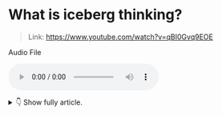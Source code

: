 # What is iceberg thinking?

> Link: https://www.youtube.com/watch?v=qBI0Gvq9EOE

Audio File

<audio controls><source type="audio/mpeg" src="audio/220519_what_is_iceberg_thinking.mp3"></source>Your browser does not support the audio element.</audio>

<details>
<summary>👇 Show fully article.</summary>
<hr>

- Excuse me, are you trying to do the under the arm challenge for 500 hundred dollars?

- What is that?

- So what it is I put my arms like this, and you have to close your eyes and avoid my arm for sixty seconds, and you get five hundred dollars.

- Okay. Yeah.

- Let's go, three, two, one, go.
